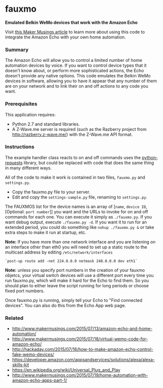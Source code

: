 # fauxmo
**Emulated Belkin WeMo devices that work with the Amazon Echo**

Visit [this Maker Musings article](http://www.makermusings.com/2015/07/13/amazon-echo-and-home-automation/) to learn more about using this code to integrate
the Amazon Echo with your own home automation.

### Summary

The Amazon Echo will allow you to control a limited number of home automation devices 
by voice. If you want to control device types that it doesn't know about, or perform 
more sophisticated actions, the Echo doesn't provide any native options. This code
emulates the Belkin WeMo devices in software, allowing you to have it appear that
any number of them are on your network and to link their on and off actions to
any code you want.

### Prerequisites

This application requires:
* Python 2.7 and standard libraries.
* A Z-Wave.me server is required (such as the Razberry project from http://razberry.z-wave.me/) with the Z-Wave.me API format.

### Instructions

The example handler class reacts to on and off commands uses the [python-requests](http://docs.python-requests.org/en/latest/)
library, but could be replaced with code that does the same thing in many
different ways.

All of the code to make it work is contained in two files, `fauxmo.py` and `settings.py`.

* Copy the fauxmo.py file to your server.
* Edit and copy the `settings-sample.py` file, renaming to `settings.py`.

The FAUXMOS list for the device names is an array of [`name`, `device ID`, [Optional: `port number`]]
you want and the URLs to invoke for on and off commands for each one. You can execute it
simply as `./fauxmo.py`. If you want debug output, execute `./fauxmo.py -d`. If you
want it to run for an extended period, you could do something like `nohup ./fauxmo.py &`
or take extra steps to make it run at startup, etc.

**Note:** If you have more than one network interface and you are listening on an interface other than eth0 you will
need to set up a static route to the multicast address by editing `/etc/network/interfaces`

    `post-up route add -net 224.0.0.0 netmask 240.0.0.0 dev eth1`

**Note:** unless you specify port numbers in the creation of your fauxmo objetcs, your
virtual switch devices will use a different port every time you run fauxmo.py, which will
make it hard for the Echo to find them. So you should plan to either leave the script
running for long periods or choose fixed port numbers.

Once fauxmo.py is running, simply tell your Echo to "Find connected devices". You can
also do this from the Echo App web page.

### Related

- http://www.makermusings.com/2015/07/13/amazon-echo-and-home-automation/
- http://www.makermusings.com/2015/07/18/virtual-wemo-code-for-amazon-echo/
- http://hackaday.com/2015/07/16/how-to-make-amazon-echo-control-fake-wemo-devices/
- https://developer.amazon.com/appsandservices/solutions/alexa/alexa-skills-kit
- https://en.wikipedia.org/wiki/Universal_Plug_and_Play
- http://www.makermusings.com/2015/07/19/home-automation-with-amazon-echo-apps-part-1/

